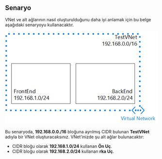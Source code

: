 ## Senaryo

VNet ve alt ağlarının nasıl oluşturulduğunu daha iyi anlamak için bu belge aşağıdaki senaryoyu kullanacaktır.

![VNet senaryosu](./media/virtual-networks-create-vnet-scenario-include/vnet-scenario.png)

Bu senaryoda, **192.168.0.0./16** bloğuna ayrılmış CIDR bulunan **TestVNet** adıyla bir VNet oluşturacaksınız. VNet’inizde şu alt ağlar bulunacaktır: 

- CIDR bloğu olarak **192.168.1.0/24** kullanan **Ön Uç**.
- CIDR bloğu olarak **192.168.2.0/24** kullanan **rka Uç**.

 

<!--HONumber=Sep16_HO3-->


